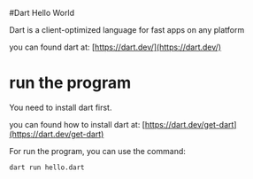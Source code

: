 #Dart Hello World

Dart is a client-optimized language for fast apps on any platform

you can found dart at: [https://dart.dev/](https://dart.dev/)

# run the program

You need to install dart first.

you can found how to install dart at: [https://dart.dev/get-dart](https://dart.dev/get-dart)

For run the program, you can use the command:

```
dart run hello.dart
```